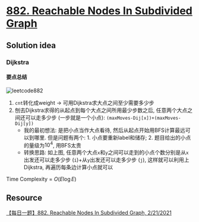 # [882. Reachable Nodes In Subdivided Graph](https://leetcode.com/problems/reachable-nodes-in-subdivided-graph/)

## Solution idea
### Dijkstra

#### 要点总结
![leetcode882](https://user-images.githubusercontent.com/35708194/226774392-a7f47a7f-77a7-463c-8c3a-fd89d5140bc9.png)
1. `cnt`转化成weight -> 可用Dijkstra求大点之间至少需要多少步
2. 刨去Dijkstra求得的从起点到每个大点之间所用最少步数之后, 任意两个大点之间还可以走多少步 (一步就是一个小点): `(maxMoves-Dij[x])+(maxMoves-Dij[y])`
    * 我的最初想法: 是把小点当作大点看待, 然后从起点开始用BFS计算最远可以到哪里. 但是问题有两个: 1. 小点要重新label和储存; 2. 题目给出的小点的量级为$10^4$, 用BFS太贵
    * 转换思路: 如上图, 任意两个大点`x`和`y`之间可以走到的小点个数分别是从`x`出发还可以走多少步 (`i`)+从`y`出发还可以走多少步 (`j`), 这样就可以利用上Dijkstra, 再遍历每条边计算小点就可以


Time Complexity = $O(E\log E)$


## Resource
[【每日一题】882. Reachable Nodes In Subdivided Graph, 2/21/2021](https://www.youtube.com/watch?v=TYYkcdeVTi8&t=1356s&ab_channel=HuifengGuan)
